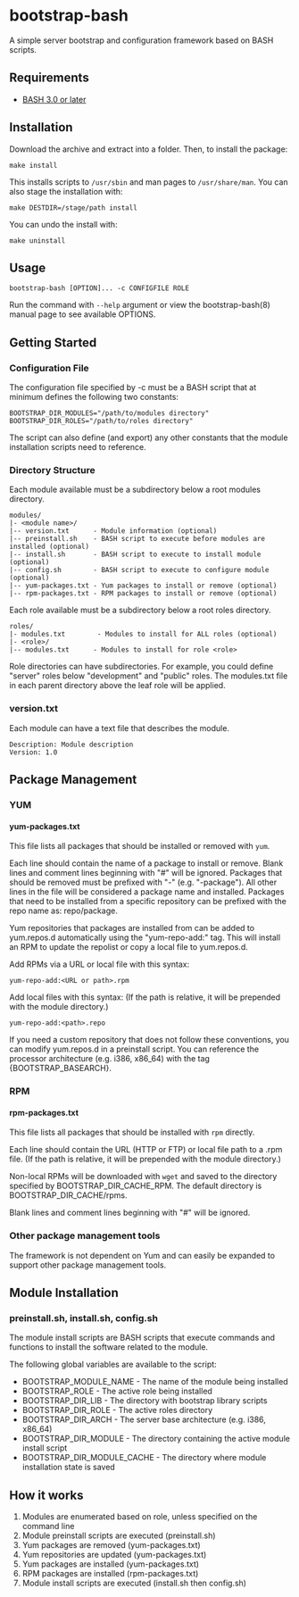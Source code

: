 # bootstrap-bash

A simple server bootstrap and configuration framework based on BASH scripts.


Requirements
---

* [BASH 3.0 or later](http://www.gnu.org/software/bash/)


Installation
---
Download the archive and extract into a folder. Then, to install the package:

	make install

This installs scripts to `/usr/sbin` and man pages to `/usr/share/man`.
You can also stage the installation with:

	make DESTDIR=/stage/path install

You can undo the install with:

	make uninstall


Usage
---

	bootstrap-bash [OPTION]... -c CONFIGFILE ROLE

Run the command with `--help` argument or view the bootstrap-bash(8) manual
page to see available OPTIONS.


Getting Started
---

### Configuration File

The configuration file specified by -c must be a BASH script that at minimum
defines the following two constants:

	BOOTSTRAP_DIR_MODULES="/path/to/modules directory"
	BOOTSTRAP_DIR_ROLES="/path/to/roles directory"

The script can also define (and export) any other constants that the module
installation scripts need to reference.

### Directory Structure

Each module available must be a subdirectory below a root modules directory.

	modules/
	|- <module name>/
	|-- version.txt      - Module information (optional)
	|-- preinstall.sh    - BASH script to execute before modules are installed (optional)
	|-- install.sh       - BASH script to execute to install module (optional)
	|-- config.sh        - BASH script to execute to configure module (optional)
	|-- yum-packages.txt - Yum packages to install or remove (optional)
	|-- rpm-packages.txt - RPM packages to install or remove (optional)

Each role available must be a subdirectory below a root roles directory.

	roles/
	|- modules.txt        - Modules to install for ALL roles (optional)
	|- <role>/
	|-- modules.txt      - Modules to install for role <role>

Role directories can have subdirectories. For example, you could define "server" roles below
"development" and "public" roles. The modules.txt file in each parent directory
above the leaf role will be applied.

### version.txt

Each module can have a text file that describes the module.

	Description: Module description
	Version: 1.0


Package Management
---

### YUM

#### yum-packages.txt

This file lists all packages that should be installed or removed with `yum`.

Each line should contain the name of a package to install or remove.
Blank lines and comment lines beginning with "#" will be ignored.
Packages that should be removed must be prefixed with "-" (e.g. "-package").
All other lines in the file will be considered a package name and installed.
Packages that need to be installed from a specific repository can be prefixed
with the repo name as: repo/package.

Yum repositories that packages are installed from can be added to yum.repos.d
automatically using the "yum-repo-add:" tag. This will install an RPM to update
the repolist or copy a local file to yum.repos.d.

Add RPMs via a URL or local file with this syntax:

	yum-repo-add:<URL or path>.rpm

Add local files with this syntax:
(If the path is relative, it will be prepended with the module directory.)

	yum-repo-add:<path>.repo

If you need a custom repository that does not follow these conventions, 
you can modify yum.repos.d in a preinstall script. You can reference
the processor architecture (e.g. i386, x86_64) with the tag {BOOTSTRAP_BASEARCH}.

### RPM

#### rpm-packages.txt

This file lists all packages that should be installed with `rpm` directly.

Each line should contain the URL (HTTP or FTP) or local file path to a .rpm file.
(If the path is relative, it will be prepended with the module directory.)

Non-local RPMs will be downloaded with `wget` and saved to the directory
specified by BOOTSTRAP_DIR_CACHE_RPM. The default directory is BOOTSTRAP_DIR_CACHE/rpms.

Blank lines and comment lines beginning with "#" will be ignored.

### Other package management tools

The framework is not dependent on Yum and can easily be expanded to support
other package management tools.


Module Installation
---

### preinstall.sh, install.sh, config.sh

The module install scripts are BASH scripts that execute commands and functions
to install the software related to the module.

The following global variables are available to the script:

* BOOTSTRAP_MODULE_NAME - The name of the module being installed
* BOOTSTRAP_ROLE - The active role being installed
* BOOTSTRAP_DIR_LIB - The directory with bootstrap library scripts
* BOOTSTRAP_DIR_ROLE - The active roles directory
* BOOTSTRAP_DIR_ARCH - The server base architecture (e.g. i386, x86_64)
* BOOTSTRAP_DIR_MODULE - The directory containing the active module install script
* BOOTSTRAP_DIR_MODULE_CACHE - The directory where module installation state is saved


How it works
---
1. Modules are enumerated based on role, unless specified on the command line
2. Module preinstall scripts are executed (preinstall.sh)
3. Yum packages are removed (yum-packages.txt)
4. Yum repositories are updated (yum-packages.txt)
5. Yum packages are installed (yum-packages.txt)
6. RPM packages are installed (rpm-packages.txt)
7. Module install scripts are executed (install.sh then config.sh)
